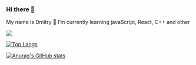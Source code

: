 ### Hi there 👋
My name is Dmitry 
🌱 I’m currently learning javaScript, React, C++ and other

![](https://komarev.com/ghpvc/?username=dmitrygomberg)

[![Top Langs](https://github-readme-stats.vercel.app/api/top-langs/?username=dmitrygomberg&layout=compact&theme=dark)](https://github.com/dmitrygomberg/github-readme-stats)

[![Anurag's GitHub stats](https://github-readme-stats.vercel.app/api?username=dmitrygomberg&theme=dark)](https://github.com/dmitrygomberg/github-readme-stats)
<!--
**DmitryGomberg/dmitrygomberg** is a ✨ _special_ ✨ repository because its `README.md` (this file) appears on your GitHub profile.

Here are some ideas to get you started:

- 🔭 I’m currently working on ...
- 🌱 I’m currently learning ...
- 👯 I’m looking to collaborate on ...
- 🤔 I’m looking for help with ...
- 💬 Ask me about ...
- 📫 How to reach me: ...
- 😄 Pronouns: ...
- ⚡ Fun fact: ...
-->
